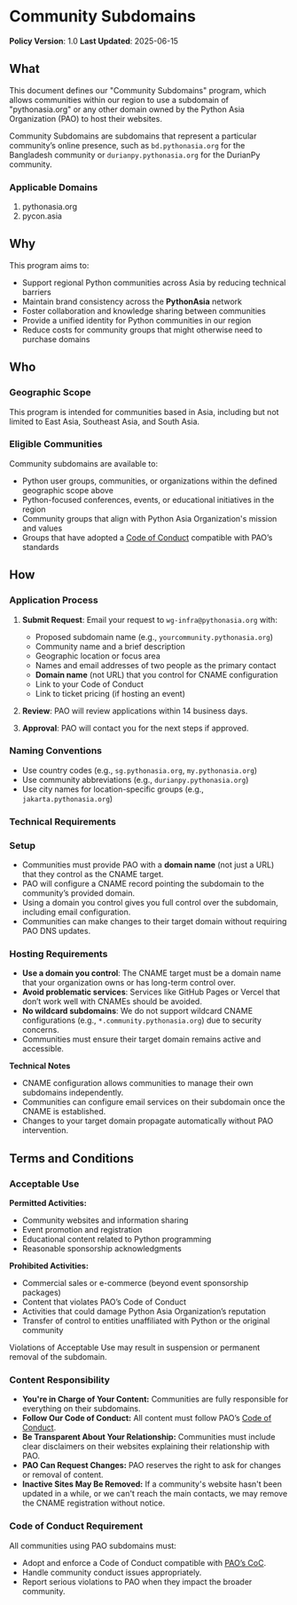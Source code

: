 # Community Subdomains

**Policy Version**: 1.0
**Last Updated**: 2025-06-15

## What

This document defines our "Community Subdomains" program, which allows communities within our region to use a subdomain of "pythonasia.org" or any other domain owned by the Python Asia Organization (PAO) to host their websites.

Community Subdomains are subdomains that represent a particular community’s online presence, such as `bd.pythonasia.org` for the Bangladesh community or `durianpy.pythonasia.org` for the DurianPy community.

### Applicable Domains

1. pythonasia.org
2. pycon.asia

## Why

This program aims to:

- Support regional Python communities across Asia by reducing technical barriers
- Maintain brand consistency across the **PythonAsia** network
- Foster collaboration and knowledge sharing between communities
- Provide a unified identity for Python communities in our region
- Reduce costs for community groups that might otherwise need to purchase domains

## Who

### Geographic Scope

This program is intended for communities based in Asia, including but not limited to East Asia, Southeast Asia, and South Asia.

### Eligible Communities

Community subdomains are available to:

- Python user groups, communities, or organizations within the defined geographic scope above
- Python-focused conferences, events, or educational initiatives in the region
- Community groups that align with Python Asia Organization's mission and values
- Groups that have adopted a [Code of Conduct](https://github.com/PythonAsiaOrganization/public-docs/blob/main/CODE_OF_CONDUCT.md) compatible with PAO’s standards

## How

### Application Process

1. **Submit Request**: Email your request to `wg-infra@pythonasia.org` with:
   - Proposed subdomain name (e.g., `yourcommunity.pythonasia.org`)
   - Community name and a brief description
   - Geographic location or focus area
   - Names and email addresses of two people as the primary contact
   - **Domain name** (not URL) that you control for CNAME configuration
   - Link to your Code of Conduct
   - Link to ticket pricing (if hosting an event)

2. **Review**: PAO will review applications within 14 business days.

3. **Approval**: PAO will contact you for the next steps if approved.

### Naming Conventions

- Use country codes (e.g., `sg.pythonasia.org`, `my.pythonasia.org`)
- Use community abbreviations (e.g., `durianpy.pythonasia.org`)
- Use city names for location-specific groups (e.g., `jakarta.pythonasia.org`)

### Technical Requirements

### Setup

- Communities must provide PAO with a **domain name** (not just a URL) that they control as the CNAME target.
- PAO will configure a CNAME record pointing the subdomain to the community’s provided domain.
- Using a domain you control gives you full control over the subdomain, including email configuration.
- Communities can make changes to their target domain without requiring PAO DNS updates.

### Hosting Requirements

- **Use a domain you control**: The CNAME target must be a domain name that your organization owns or has long-term control over.
- **Avoid problematic services**: Services like GitHub Pages or Vercel that don’t work well with CNAMEs should be avoided.
- **No wildcard subdomains**: We do not support wildcard CNAME configurations (e.g., `*.community.pythonasia.org`) due to security concerns.
- Communities must ensure their target domain remains active and accessible.

**Technical Notes**

- CNAME configuration allows communities to manage their own subdomains independently.
- Communities can configure email services on their subdomain once the CNAME is established.
- Changes to your target domain propagate automatically without PAO intervention.

## Terms and Conditions

### Acceptable Use

**Permitted Activities:**
- Community websites and information sharing
- Event promotion and registration
- Educational content related to Python programming
- Reasonable sponsorship acknowledgments

**Prohibited Activities:**
- Commercial sales or e-commerce (beyond event sponsorship packages)
- Content that violates PAO’s Code of Conduct
- Activities that could damage Python Asia Organization’s reputation
- Transfer of control to entities unaffiliated with Python or the original community

Violations of Acceptable Use may result in suspension or permanent removal of the subdomain.

### Content Responsibility
*   **You're in Charge of Your Content:** Communities are fully responsible for everything on their subdomains.
*   **Follow Our Code of Conduct:** All content must follow PAO’s [Code of Conduct](https://github.com/PythonAsiaOrganization/public-docs/blob/main/CODE_OF_CONDUCT.md).
*   **Be Transparent About Your Relationship:** Communities must include clear disclaimers on their websites explaining their relationship with PAO.
*   **PAO Can Request Changes:** PAO reserves the right to ask for changes or removal of content.
*   **Inactive Sites May Be Removed:** If a community's website hasn't been updated in a while, or we can't reach the main contacts, we may remove the CNAME registration without notice.

### Code of Conduct Requirement

All communities using PAO subdomains must:
- Adopt and enforce a Code of Conduct compatible with [PAO’s CoC](https://github.com/PythonAsiaOrganization/public-docs/blob/main/CODE_OF_CONDUCT.md).
- Handle community conduct issues appropriately.
- Report serious violations to PAO when they impact the broader community.

